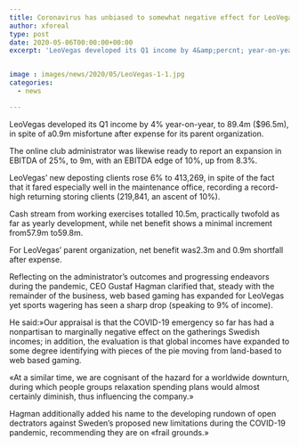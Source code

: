 ```yaml
---
title: Coronavirus has unbiased to somewhat negative effect for LeoVegas Q1 income up 4
author: xforeal 
type: post
date: 2020-05-06T00:00:00+00:00
excerpt: 'LeoVegas developed its Q1 income by 4&amp;percnt; year-on-year, to 89 '


image : images/news/2020/05/LeoVegas-1-1.jpg
categories:
  - news

---
```

LeoVegas developed its Q1 income by 4&percnt; year-on-year, to 89.4m ($96.5m), in spite of a0.9m misfortune after expense for its parent organization. 

The online club administrator was likewise ready to report an expansion in EBITDA of 25&percnt;, to 9m, with an EBITDA edge of 10&percnt;, up from 8.3&percnt;. 

LeoVegas&#8217; new deposting clients rose 6&percnt; to 413,269, in spite of the fact that it fared especially well in the maintenance office, recording a record-high returning storing clients (219,841, an ascent of 10&percnt;). 

Cash stream from working exercises totalled 10.5m, practically twofold as far as yearly development, while net benefit shows a minimal increment from57.9m to59.8m. 

For LeoVegas&#8217; parent organization, net benefit was2.3m and 0.9m shortfall after expense. 

Reflecting on the administrator&#8217;s outcomes and progressing endeavors during the pandemic, CEO Gustaf Hagman clarified that, steady with the remainder of the business, web based gaming has expanded for LeoVegas yet sports wagering has seen a sharp drop (speaking to 9&percnt; of income). 

He said:&#187;Our appraisal is that the COVID-19 emergency so far has had a nonpartisan to marginally negative effect on the gatherings Swedish incomes; in addition, the evaluation is that global incomes have expanded to some degree identifying with pieces of the pie moving from land-based to web based gaming. 

&#171;At a similar time, we are cognisant of the hazard for a worldwide downturn, during which people groups relaxation spending plans would almost certainly diminish, thus influencing the company.&#187; 

Hagman additionally added his name to the developing rundown of open dectrators against Sweden&#8217;s proposed new limitations during the COVID-19 pandemic, recommending they are on &#171;frail grounds.&#187;